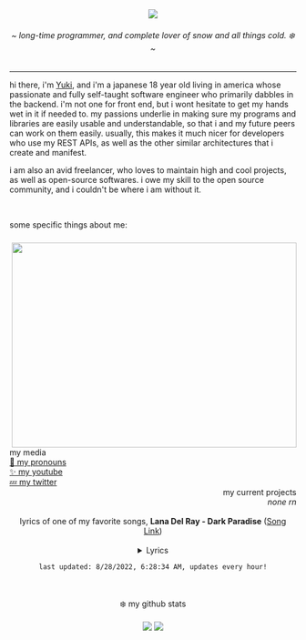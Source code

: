 <div align="center">
	<img src="https://github.com/yukisnow0/yukisnow0/blob/main/wan.png?raw=true" />
	<h6>~ <i>long-time programmer, and complete lover of snow and all things cold. ❄️</i> ~</h6>
	<!-- badges
	<img src="https://visitor-badge.glitch.me/badge?page_id=yukisnow0.yukisnow0" /> -->
</div>

<hr />

hi there, i'm [Yuki](https://github.com/yukisnow0), and i'm a japanese 18 year old living in america whose passionate and fully self-taught software engineer who primarily dabbles in the backend. i'm not one for front end, but i wont hesitate to get my hands wet in it if needed to. my passions underlie in making sure my programs and libraries are easily usable and understandable, so that i and my future peers can work on them easily. usually, this makes it much nicer for developers who use my REST APIs, as well as the other similar architectures that i create and manifest.

i am also an avid freelancer, who loves to maintain high and cool projects, as well as open-source softwares. i owe my skill to the open source community, and i couldn't be where i am without it.

<br />

some specific things about me:
### <img align="right" src="https://i.ytimg.com/vi/_h038UvLsFg/maxresdefault.jpg" width="500" height="360" />
```js
class Yuki extends Programmer {
	age = 18;
	pronouns = "she / her";
	languages = [JavaScript, CSharp, SQL, Lua, Rust, C++, Haskell]; // order from most used to least
	current_projects = [];
	conventions = [snake_case, PascalCase]; // properties & functions, classes
		
	constructor() {
		super("JavaScript"); // programmer constructor takes a main language parameter
		
		// do it if you dare.
		this.pattable = false;
	}
	
	pat() {
		return "*patted Yuki*";
	}
}
```

<div>
	<div align="left">
		my media<br/>
		<a href="https://en.pronouns.page/@yukisnow">💖 my pronouns</a><br/>
		<a href="https://www.youtube.com/channel/UCRr-MhuqjnrhE6ELfxSujJQ">✨ my youtube</a><br/>
		<a href="https://twitter.com/yukisnow0_">💤 my twitter</a>
	</div>
	<div align="right">
		my current projects<br/>
		<i>none rn</i>
	</div>
</div>

<br/>

<div align="center">
	lyrics of one of my favorite songs, <strong>Lana Del Ray - Dark Paradise</strong> (<a href="https://www.youtube.com/watch?v=RqzO_t8ZV3M">Song Link</a>)<br /><br />
	<details><summary>Lyrics</summary>
	<pre style="max-height: 250px; overflow: auto;">
All my friends tell me I should move on<br />
I'm lying in the ocean, singing your song<br />
Ah-ah-ah-ah-ah-ah-ah-ah-ah-ah-ah-ah-ahh<br />
That's how you sang it<br />
<br />
Loving you forever, can't be wrong<br />
Even though you're not here, won't move on<br />
Ah-ah-ah-ah-ah-ah-ah-ah-ah-ah-ah-ah-ahh<br />
That's how we played it<br />
<br />
And there's no remedy<br />
For memory<br />
Your face is like a melody<br />
It won't leave my head<br />
Your soul is haunting me<br />
And telling me<br />
That everything is fine<br />
But I wish I was dead<br />
(Dead like you)<br />
<br />
Every time I close my eyes<br />
It's like a dark paradise<br />
No one compares to you<br />
I'm scared that you<br />
Won't be waiting on the other side<br />
Every time I close my eyes<br />
It's like a dark paradise<br />
No one compares to you<br />
I'm scared that you<br />
Won't be waiting on the other side<br />
<br />
All my friends ask me why I stay strong<br />
Tell 'em when you find true love it lives on<br />
Ah-ah-ah-ah-ah-ah-ah-ah-ah-ah-ah-ah-ahh<br />
That's why I stay here<br />
<br />
And there's no remedy<br />
For memory<br />
Your face is like a melody<br />
It won't leave my head<br />
Your soul is haunting me<br />
And telling me<br />
That everything is fine<br />
But I wish I was dead<br />
(Dead like you)<br />
<br />
Every time I close my eyes<br />
It's like a dark paradise<br />
No one compares to you<br />
I'm scared that you<br />
Won't be waiting on the other side<br />
Every time I close my eyes<br />
It's like a dark paradise<br />
No one compares to you<br />
But there's no you<br />
Except in my dreams tonight<br />
<br />
Oh-oh-oh-oh-hah-hah-hah-hah<br />
I don't wanna wake up from this tonight<br />
Oh-oh-oh-oh-hah-hah-hah-hah<br />
I don't wanna wake up from this tonight<br />
<br />
There's no relief<br />
I see you in my sleep<br />
And everybody's rushing me<br />
But I can feel you touching me<br />
There's no release<br />
I feel you in my dreams<br />
Telling me I'm fine<br />
<br />
Every time I close my eyes<br />
It's like a dark paradise<br />
No one compares to you<br />
I'm scared that you won't be waiting on the other side (So tell me)<br />
Every time I close my eyes, it's like a dark paradise<br />
No one compares to you<br />
But there's no you<br />
Except in my dreams tonight<br />
<br />
Oh-oh-oh-oh-hah-hah-hah-hah<br />
I don't wanna wake up from this tonight<br />
Oh-oh-oh-oh-hah-hah-hah-hah<br />
I don't wanna wake up from this tonight
	</pre></details>

	last updated: 8/28/2022, 6:28:34 AM, updates every hour!
</div>


<br />
<br />

<div align="center">
	❄️ my github stats
	<br />
	<br />
	<img src="https://github-profile-trophy.vercel.app/?username=yukisnow0">
	<img src="https://github-readme-stats.vercel.app/api?username=yukisnow0&theme=tokyonight">
</div>
